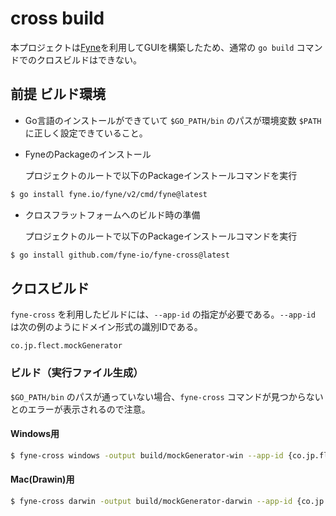 # cross build
本プロジェクトは[Fyne](https://docs.fyne.io/)を利用してGUIを構築したため、通常の `go build` コマンドでのクロスビルドはできない。

## 前提 ビルド環境
- Go言語のインストールができていて `$GO_PATH/bin` のパスが環境変数 `$PATH` に正しく設定できていること。
- FyneのPackageのインストール
  
  プロジェクトのルートで以下のPackageインストールコマンドを実行

```bash
$ go install fyne.io/fyne/v2/cmd/fyne@latest
```

- クロスフラットフォームへのビルド時の準備

  プロジェクトのルートで以下のPackageインストールコマンドを実行
```bash
$ go install github.com/fyne-io/fyne-cross@latest
```

## クロスビルド
`fyne-cross` を利用したビルドには、`--app-id` の指定が必要である。`--app-id` は次の例のようにドメイン形式の識別IDである。

    co.jp.flect.mockGenerator

### ビルド（実行ファイル生成）
`$GO_PATH/bin` のパスが通っていない場合、`fyne-cross` コマンドが見つからないとのエラーが表示されるので注意。

#### Windows用 
```bash
$ fyne-cross windows -output build/mockGenerator-win --app-id {co.jp.flect.mockGenerator}
```

#### Mac(Drawin)用
```bash
$ fyne-cross darwin -output build/mockGenerator-darwin --app-id {co.jp.flect.mockGenerator}
```